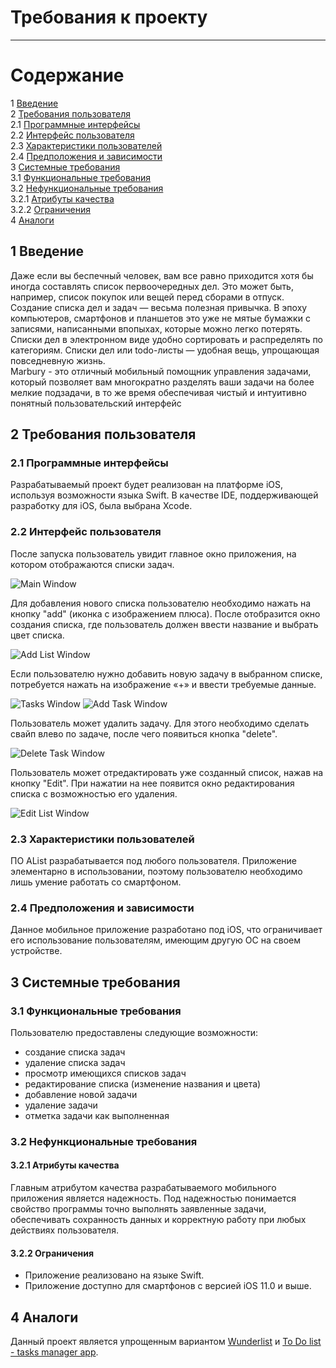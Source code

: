 # Требования к проекту
---

# Содержание
1 [Введение](#intro)  
2 [Требования пользователя](#user_requirements)  
2.1 [Программные интерфейсы](#programming_interface)  
2.2 [Интерфейс пользователя](#user_interface)  
2.3 [Характеристики пользователей](#user_specifications)  
2.4 [Предположения и зависимости](#assumptions_and_dependencies)  
3 [Системные требования](#system_requirements)  
3.1 [Функциональные требования](#functional_requirements)  
3.2 [Нефункциональные требования](#non-functional_requirements)  
3.2.1 [Атрибуты качества](#quality_attributes)  
3.2.2 [Ограничения](#restrictions)  
4 [Аналоги](#analogues)  

<a name="intro"/>

 ## 1 Введение
 
Даже если вы беспечный человек, вам все равно приходится хотя бы иногда составлять список первоочередных дел. Это может быть, например, список покупок или вещей перед сборами в отпуск. Создание списка дел и задач — весьма полезная привычка. В эпоху компьютеров, смартфонов и планшетов это уже не мятые бумажки с записями, написанными впопыхах, которые  можно легко потерять. Списки дел в электронном виде удобно сортировать и распределять по категориям. Списки дел или todo-листы — удобная вещь, упрощающая повседневную жизнь.  
Marbury - это отличный мобильный помощник управления задачами, который позволяет вам многократно разделять ваши задачи на более мелкие подзадачи, в то же время обеспечивая чистый и интуитивно понятный пользовательский интерфейс

<a name="user_requirements"/>

 ## 2 Требования пользователя

<a name="programming_interface"/>

 ### 2.1 Программные интерфейсы

 Разрабатываемый проект будет реализован на платформе iOS, используя возможности языка Swift. В качестве IDE, поддерживающей разработку для iOS, была выбрана Xcode.

<a name="user_interface"/>

 ### 2.2 Интерфейс пользователя

  После запуска пользователь увидит главное окно приложения, на котором отображаются списки задач. 

![Main Window](https://github.com/LoykoLina/AList/blob/master/Mockups/Main%20Window.png)

  Для добавления нового списка пользователю необходимо нажать на кнопку "add" (иконка с изображением плюса). После отобразится окно создания списка, где пользователь должен ввести название и выбрать цвет списка.

![Add List Window](https://github.com/LoykoLina/AList/blob/master/Mockups/Add%20List%20Window.png) 

  Если пользователю нужно добавить новую задачу в выбранном списке, потребуется нажать на изображение «+» и ввести требуемые данные.

![Tasks Window](https://github.com/LoykoLina/AList/blob/master/Mockups/Tasks%20Window.png)
![Add Task Window](https://github.com/LoykoLina/AList/blob/master/Mockups/Add%20Task%20Window.png)

Пользователь может удалить задачу. Для этого необходимо сделать свайп влево по задаче, после чего появиться кнопка "delete". 

![Delete Task Window](https://github.com/LoykoLina/AList/blob/master/Mockups/Delete%20Task%20Window.png)

  Пользователь может отредактировать уже созданный список, нажав на кнопку "Edit". При нажатии на нее появится окно редактирования списка с возможностью его удаления. 

![Edit List Window](https://github.com/LoykoLina/AList/blob/master/Mockups/Edit%20List%20Window.png)

<a name="user_specifications"/>

 ### 2.3 Характеристики пользователей

 ПО AList разрабатывается под любого пользователя. Приложение элементарно в использовании, поэтому пользователю необходимо лишь умение работать со смартфоном. 

<a name="assumptions_and_dependencies"/>

 ### 2.4 Предположения и зависимости

 Данное мобильное приложение разработано под iOS, что ограничивает его использование пользователям, имеющим другую ОС на своем устройстве.  
 
<a name="system_requirements"/>

 ## 3 Системные требования 

<a name="functional_requirements"/>

 ### 3.1 Функциональные требования

 Пользователю предоставлены следующие возможности:
- создание списка задач
- удаление списка задач
- просмотр имеющихся списков задач
- редактирование списка (изменение названия и цвета)
- добавление новой задачи
- удаление задачи 
- отметка задачи как выполненная

<a name="non-functional_requirements"/>

 ### 3.2 Нефункциональные требования

<a name="quality_attributes"/>

 #### 3.2.1 Атрибуты качества

 Главным атрибутом качества разрабатываемого мобильного приложения является надежность. Под надежностью понимается свойство программы точно выполнять заявленные задачи, обеспечивать сохранность данных и корректную работу при любых действиях пользователя.

<a name="restrictions"/>
 
 #### 3.2.2 Ограничения

 * Приложение реализовано на языке Swift. 
 * Приложение доступно для смартфонов с версией iOS 11.0 и выше.

<a name="analogues"/>

 ## 4 Аналоги

Данный проект является упрощенным вариантом [Wunderlist](https://www.wunderlist.com/home) и [To Do list - tasks manager app](https://apps.apple.com/by/app/to-do-list-tasks-manager-app/id1421116835). 
